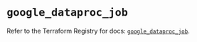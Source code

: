 # `google_dataproc_job`

Refer to the Terraform Registry for docs: [`google_dataproc_job`](https://registry.terraform.io/providers/hashicorp/google/5.26.0/docs/resources/dataproc_job).

